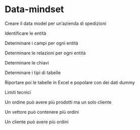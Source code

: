 # Data-mindset
Creare il data model per un’azienda di spedizioni


Identificare le entità

Determinare i campi per ogni entità

Determinare le relazioni per ogni entità

Determinare le chiavi

Determinare i tipi di tabelle

Riportare poi le tabelle in Excel e popolare con dei dati dummy

 

Limiti tecnici

 

Un ordine può avere più prodotti ma un solo cliente

Un vettore può contenere più ordini

Un cliente può avere più ordini
